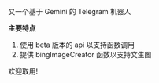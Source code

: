 又一个基于 Gemini 的 Telegram 机器人

**主要特点**

1. 使用 beta 版本的 api 以支持函数调用
2. 提供 bingImageCreator 函数以支持文生图

欢迎取用!